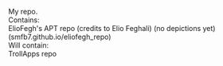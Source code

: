 My repo.  
Contains:  
ElioFegh's APT repo (credits to Elio Feghali) (no depictions yet) (smfb7.github.io/eliofegh_repo)  
Will contain:  
TrollApps repo  
